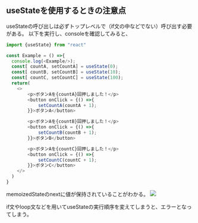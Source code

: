 ## useStateを使用するときの注意点
useStateの呼び出しは必ずトップレベルで（if文の中などでない）呼び出す必要がある。
以下を実行し、consoleを確認してみると、
```js
import {useState} from "react"

const Example = () =>{
  console.log(<Example/>);
  const[ countA, setCountA] = useState(0);
  const[ countB, setCountB] = useState(10);
  const[ countC, setCountC] = useState(100);
  return(
    <>
        <p>ボタンAを{countA}回押しました！</p>
        <button onClick = {() =>{
            setCountA(countA + 1);
        }}>ボタンA</button>

        <p>ボタンAを{countB}回押しました！</p>
        <button onClick = {() =>{
            setCountB(countB + 1);
        }}>ボタンB</button>

        <p>ボタンAを{countC}回押しました！</p>
        <button onClick = {() =>{
            setCountC(countC + 1);
        }}>ボタンC</button>
    </>
  )
}
```
memoizedStateのnextに値が保持されていることがわかる。
 <img src="/Users/yuu/Library/Mobile Documents/com~apple~CloudDocs/development/React/react-guide-material/useState.png">

if文やloop文などを用いてuseStateの実行順序を変えてしまうと、エラーとなってしまう。


